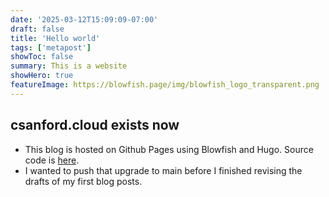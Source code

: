 ```yaml
---
date: '2025-03-12T15:09:09-07:00'
draft: false
title: 'Hello world'
tags: ['metapost']
showToc: false
summary: This is a website
showHero: true
featureImage: https://blowfish.page/img/blowfish_logo_transparent.png
---
```


## csanford.cloud exists now

- This blog is hosted on Github Pages using Blowfish and Hugo. Source code is [here](https://github.com/cisanford/csanford-cloud).
- I wanted to push that upgrade to main before I finished revising the drafts of my first blog posts.
